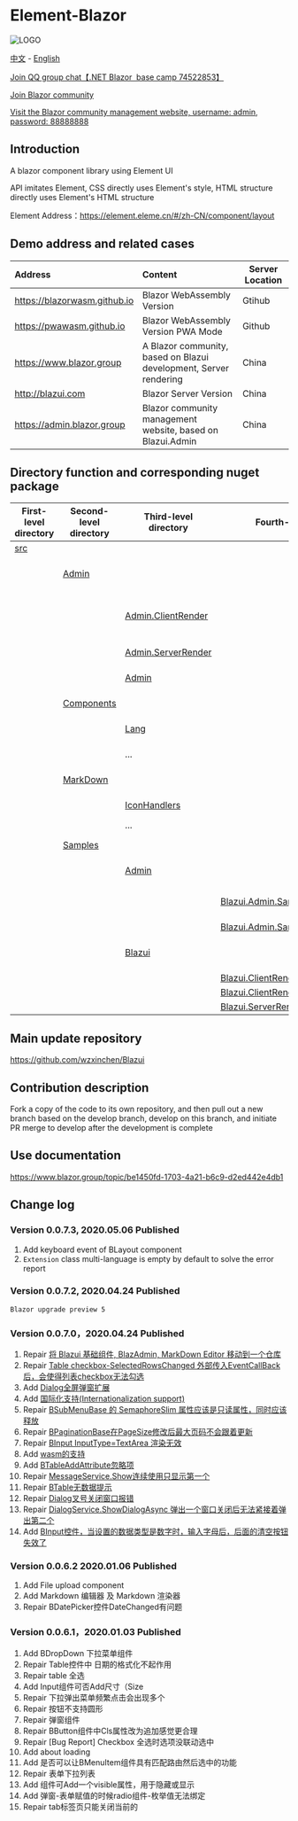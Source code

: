 # Element-Blazor
![LOGO][1]

[中文][37] - [English][36] 

[Join QQ group chat【.NET Blazor  base camp 74522853】][2]

[Join Blazor community][3]

[Visit the Blazor community management website, username: admin, password: 88888888][4]

## Introduction
A blazor component library using Element UI

API imitates Element, CSS directly uses Element's style, HTML structure directly uses Element's HTML structure

Element Address：https://element.eleme.cn/#/zh-CN/component/layout

## Demo address and related cases
| Address | Content | Server Location |
| :----------- | :----------                       | --|
|https://blazorwasm.github.io|Blazor WebAssembly Version |Gtihub|
|https://pwawasm.github.io| Blazor WebAssembly Version PWA Mode|Github|
|https://www.blazor.group | A Blazor community, based on Blazui development, Server rendering |China| 
|http://blazui.com| Blazor Server Version | China |
|https://admin.blazor.group| Blazor community management website, based on Blazui.Admin |China|
## Directory function and corresponding nuget package

| First-level directory | Second-level directory | Third-level directory | Fourth-level directory | Description |                                                                                                                         |
|----------|------------------|-------------------------|--------------------------------------------|---------------------------------------|--------------------------------------------------------------------------------------------------------------------------------------|
| [src][5] |                  |                         |                                            | source code                               |                                                                                                                                      |
|          | [Admin][6]       |                         |                                            | Management website template based on Blazui        |                                                                                                                                      |
|          |                  | [Admin.ClientRender][7] |                                            | WebAssembly rendering of the template (unfinished)    |                                                                                                                                      |
|          |                  | [Admin.ServerRender][8] |                                            | Server rendering of the template                | [![Nuget](https://img.shields.io/nuget/dt/Blazui.Admin.ServerRender.svg)](https://www.nuget.org/packages/Blazui.Admin.ServerRender/) |
|          |                  | [Admin][9]              |                                            | Template UI framework                      | [![Nuget](https://img.shields.io/nuget/dt/Blazui.Admin.svg)](https://www.nuget.org/packages/Blazui.Admin/)                           |
|          | [Components][10] |                         |                                            | Blazui component source code                       | [![Nuget](https://img.shields.io/nuget/dt/Blazui.Component.svg)](https://www.nuget.org/packages/Blazui.Component/)                   |
|          |                  | [Lang][11]              |                                            | Internationalization support                        |                                                                                                                                      |
|          |                  | ...                     |                                            | Component source code                               |                                                                                                                                      |
|          | [MarkDown][12]   |                         |                                            | MarkDown editor based on Blazui     | [![Nuget](https://img.shields.io/nuget/dt/Blazui.MarkDown.svg)](https://www.nuget.org/packages/Blazui.MarkDown/)                     |
|          |                  | [IconHandlers][13]      |                                            | Markdown editor icon handler         |                                                                                                                                      |
|          |                  | ...                     |                                            | Editor source code                             |                                                                                                                                      |
|          | [Samples][14]    |                         |                                            | Demo code for all components              |                                                                                                                                      |
|          |                  | [Admin][15]             |                                            | Demo code of Blazui.Admin      |                                                                                                                                      |
|          |                  |                         | [Blazui.Admin.Sample.ClientRender.PWA][16] | PWA WASM mode, no server, can not run    |                                                                                                                                      |
|          |                  |                         | [Blazui.Admin.Sample.ServerRender][17]     | Server mode                           |                                                                                                                                      |
|          |                  | [Blazui][18]            |                                            | Blazui demo code, including MarkDown editor |   |
|          |                  |                         | [Blazui.ClientRender.PWA][19]              | PWA WASM mode                          |                                                                                                                                      |
|          |                  |                         | [Blazui.ClientRender][20]                  | WASM mode                          |                                                                                                                                      |
|          |                  |                         | [Blazui.ServerRender][21]                  | Server Mode                             |                                                                                                                                      |


## Main update repository

https://github.com/wzxinchen/Blazui

## Contribution description

Fork a copy of the code to its own repository, and then pull out a new branch based on the develop branch, develop on this branch, and initiate PR merge to develop after the development is complete

## Use documentation

https://www.blazor.group/topic/be1450fd-1703-4a21-b6c9-d2ed442e4db1

## Change log
### Version 0.0.7.3, 2020.05.06 Published
1. Add keyboard event of BLayout component
2. ``Extension`` class multi-language is empty by default to solve the error report
    
### Version 0.0.7.2, 2020.04.24 Published
    Blazor upgrade preview 5

### Version 0.0.7.0，2020.04.24 Published
1. Repair [将 Blazui 基础组件, BlazAdmin, MarkDown Editor 移动到一个仓库][22]
2. Repair [Table checkbox-SelectedRowsChanged 外部传入EventCallBack后，会使得列表checkbox无法勾选][23]
3. Add [Dialog全屏弹窗扩展][24]
4. Add [国际化支持(Internationalization support) ][25]
5. Repair [BSubMenuBase 的 SemaphoreSlim 属性应该是只读属性，同时应该释放][26]
6. Repair [BPaginationBase在PageSize修改后最大页码不会跟着更新][27]
7. Repair [BInput InputType=TextArea 渲染无效][28]
8. Add [wasm的支持][29]
9. Add [BTableAddAttribute忽略项][30]
10. Repair [MessageService.Show连续使用只显示第一个][31]
11. Repair [BTable无数据提示][32]
12. Repair [Dialog叉号关闭窗口报错][33]
13. Repair [DialogService.ShowDialogAsync 弹出一个窗口关闭后无法紧接着弹出第二个][34]
14. Add [BInput控件，当设置的数据类型是数字时，输入字母后，后面的清空按钮失效了][35]

### Version 0.0.6.2 2020.01.06 Published
1. Add File upload component
2. Add Markdown 编辑器 及 Markdown 渲染器
3. Repair BDatePicker控件DateChanged有问题

### Version 0.0.6.1，2020.01.03 Published
1. Add BDropDown 下拉菜单组件
2. Repair Table控件中 日期的格式化不起作用
3. Repair table 全选
4. Add Input组件可否Add尺寸（Size
5. Repair 下拉弹出菜单频繁点击会出现多个
6. Repair 按钮不支持圆形
7. Repair 弹窗组件
8. Repair BButton组件中Cls属性改为追加感觉更合理
9. Repair \[Bug Report\] Checkbox 全选时选项没联动选中
10. Add about loading
11. Add 是否可以让BMenuItem组件具有匹配路由然后选中的功能
12. Repair 表单下拉列表
13. Add 组件可Add一个visible属性，用于隐藏或显示
14. Add 弹窗-表单赋值的时候radio组件-枚举值无法绑定
15. Repair tab标签页只能关闭当前的

  [1]: http://static.zybuluo.com/wzxinchen/c9qvwe1agljfwvqm1j34x1fw/BLAZUI%20128.png
  [2]: https://jq.qq.com/?_wv=1027&k=5jdzC6m
  [3]: https://www.blazor.group
  [4]: https://admin.blazor.group
  [5]: https://github.com/wzxinchen/Blazui/tree/master/src
  [6]: https://github.com/wzxinchen/Blazui/tree/master/src/Admin
  [7]: https://github.com/wzxinchen/Blazui/tree/master/src/Admin/Admin.ClientRender
  [8]: https://github.com/wzxinchen/Blazui/tree/master/src/Admin/Admin.ServerRender
  [9]: https://github.com/wzxinchen/Blazui/tree/master/src/Admin/Admin
  [10]: https://github.com/wzxinchen/Blazui/tree/master/src/Components
  [11]: https://github.com/wzxinchen/Blazui/tree/master/src/Components/Lang
  [12]: https://github.com/wzxinchen/Blazui/tree/master/src/Markdown
  [13]: https://github.com/wzxinchen/Blazui/tree/master/src/Markdown/IconHandlers
  [14]: https://github.com/wzxinchen/Blazui/tree/master/src/Samples
  [15]: https://github.com/wzxinchen/Blazui/tree/master/src/Samples/Admin
  [16]: https://github.com/wzxinchen/Blazui/tree/master/src/Samples/Admin/Blazui.Admin.Sample.ClientRender.PWA
  [17]: https://github.com/wzxinchen/Blazui/tree/master/src/Samples/Admin/Blazui.Admin.Sample.ServerRender
  [18]: https://github.com/wzxinchen/Blazui/tree/master/src/Samples/Blazui
  [19]: https://github.com/wzxinchen/Blazui/tree/master/src/Samples/Blazui/Blazui.ClientRender.PWA
  [20]: https://github.com/wzxinchen/Blazui/tree/master/src/Samples/Blazui/Blazui.ClientRender
  [21]: https://github.com/wzxinchen/Blazui/tree/master/src/Samples/Blazui/Blazui.ServerRender
  [22]: https://github.com/wzxinchen/Blazui/issues/90
  [23]: https://github.com/wzxinchen/Blazui/issues/87
  [24]: https://github.com/wzxinchen/Blazui/issues/88
  [25]: https://github.com/wzxinchen/Blazui/issues/89
  [26]: https://github.com/wzxinchen/Blazui/issues/85
  [27]: https://github.com/wzxinchen/Blazui/issues/79
  [28]: https://github.com/wzxinchen/Blazui/issues/80
  [29]: https://github.com/wzxinchen/Blazui/issues/83
  [30]: https://github.com/wzxinchen/Blazui/issues/75
  [31]: https://github.com/wzxinchen/Blazui/issues/77
  [32]: https://github.com/wzxinchen/Blazui/issues/78
  [33]: https://github.com/wzxinchen/Blazui/issues/74
  [34]: https://github.com/wzxinchen/Blazui/issues/73
  [35]: https://github.com/wzxinchen/Blazui/issues/71
  [36]: https://github.com/wzxinchen/Blazui/blob/master/README.en.md
  [37]: https://github.com/wzxinchen/Blazui/blob/master/README.md
